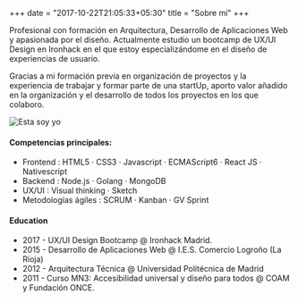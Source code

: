 +++
date = "2017-10-22T21:05:33+05:30"
title = "Sobre mí"
+++

Profesional con formación en Arquitectura, Desarrollo de Aplicaciones Web y apasionada por el diseño. Actualmente estudio un bootcamp de UX/UI Design en Ironhack en el que estoy especializándome en el diseño de experiencias de usuario.


Gracias a mi formación previa en organización de proyectos y la experiencia de trabajar y formar parte de una startUp, aporto valor añadido en la organización y el desarrollo de todos los proyectos en los que colaboro.

![Esta soy yo][1]

#### Competencias principales:

* Frontend : HTML5 · CSS3 · Javascript · ECMAScript6 · React JS · Nativescript
* Backend : Node.js · Golang · MongoDB
* UX/UI : Visual thinking · Sketch
* Metodologías ágiles : SCRUM · Kanban · GV Sprint

#### Education

* 2017 - UX/UI Design Bootcamp @ Ironhack Madrid.
* 2015 - Desarrollo de Aplicaciones Web @ I.E.S. Comercio Logroño (La Rioja) 
* 2012 - Arquitectura Técnica @ Universidad Politécnica de Madrid
* 2011 - Curso MN3: Accesibilidad universal y diseño para todos @ COAM y Fundación ONCE. 


[1]: /img/helenamm.jpg
